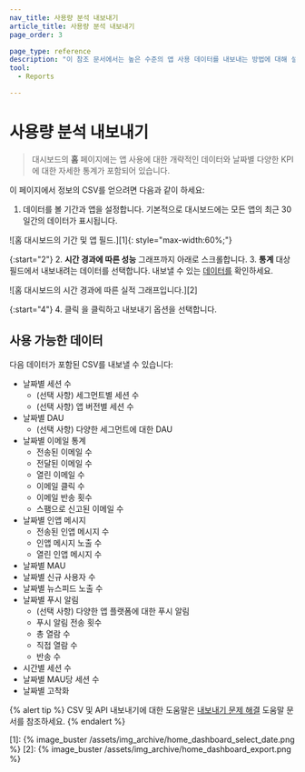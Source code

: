 ```yaml
---
nav_title: 사용량 분석 내보내기
article_title: 사용량 분석 내보내기
page_order: 3

page_type: reference
description: "이 참조 문서에서는 높은 수준의 앱 사용 데이터를 내보내는 방법에 대해 설명합니다."
tool: 
  - Reports

---
```


# 사용량 분석 내보내기

> 대시보드의 **홈** 페이지에는 앱 사용에 대한 개략적인 데이터와 날짜별 다양한 KPI에 대한 자세한 통계가 포함되어 있습니다.

이 페이지에서 정보의 CSV를 얻으려면 다음과 같이 하세요:

1. 데이터를 볼 기간과 앱을 설정합니다. 기본적으로 대시보드에는 모든 앱의 최근 30일간의 데이터가 표시됩니다.

![홈 대시보드의 기간 및 앱 필드.][1]{: style="max-width:60%;"}

{:start="2"}
2\. **시간 경과에 따른 성능** 그래프까지 아래로 스크롤합니다.
3\. **통계** 대상 필드에서 내보내려는 데이터를 선택합니다. 내보낼 수 있는 [데이터를](#available-data) 확인하세요.

![홈 대시보드의 시간 경과에 따른 실적 그래프입니다.][2]

{:start="4"}
4\. 클릭 <i class="fas fa-bars" title="차트 컨텍스트 메뉴"></i> 을 클릭하고 내보내기 옵션을 선택합니다.

## 사용 가능한 데이터

다음 데이터가 포함된 CSV를 내보낼 수 있습니다:

- 날짜별 세션 수
    - (선택 사항) 세그먼트별 세션 수
    - (선택 사항) 앱 버전별 세션 수
- 날짜별 DAU
    - (선택 사항) 다양한 세그먼트에 대한 DAU
- 날짜별 이메일 통계
    - 전송된 이메일 수
    - 전달된 이메일 수
    - 열린 이메일 수
    - 이메일 클릭 수
    - 이메일 반송 횟수
    - 스팸으로 신고된 이메일 수
- 날짜별 인앱 메시지
    - 전송된 인앱 메시지 수
    - 인앱 메시지 노출 수
    - 열린 인앱 메시지 수
- 날짜별 MAU
- 날짜별 신규 사용자 수
- 날짜별 뉴스피드 노출 수
- 날짜별 푸시 알림
    - (선택 사항) 다양한 앱 플랫폼에 대한 푸시 알림
    - 푸시 알림 전송 횟수
    - 총 열람 수
    - 직접 열람 수
    - 반송 수
- 시간별 세션 수
- 날짜별 MAU당 세션 수
- 날짜별 고착화

{% alert tip %}
CSV 및 API 내보내기에 대한 도움말은 [내보내기 문제 해결]({{site.baseurl}}/user_guide/data_and_analytics/export_braze_data/export_troubleshooting/) 도움말 문서를 참조하세요.
{% endalert %}

[1]: {% image_buster /assets/img_archive/home_dashboard_select_date.png %}
[2]: {% image_buster /assets/img_archive/home_dashboard_export.png %}
